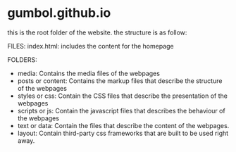 # gumbol.github.io

this is the root folder of the website. the structure is as follow:

FILES:
index.html: includes the content for the homepage

FOLDERS:
- media:  Contains the media files of the webpages
- posts or content: Contains the markup files that describe the structure of the webpages
- styles or css: Contain the CSS files that describe the presentation of the webpages 
- scripts or js: Contain the javascript files that describes the behaviour of the webpages 
- text or data: Contain the files that describe the content of the webpages.
- layout: Contain third-party css frameworks that are built to be used right away.

